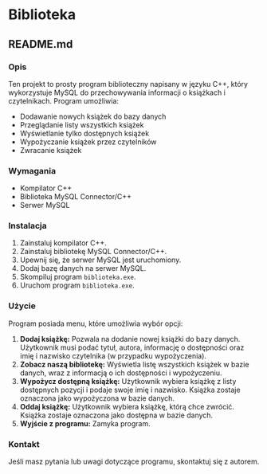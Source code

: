 # Biblioteka
## README.md

### Opis

Ten projekt to prosty program biblioteczny napisany w języku C++, który wykorzystuje MySQL do przechowywania informacji o książkach i czytelnikach. Program umożliwia:

* Dodawanie nowych książek do bazy danych
* Przeglądanie listy wszystkich książek
* Wyświetlanie tylko dostępnych książek
* Wypożyczanie książek przez czytelników
* Zwracanie książek

### Wymagania

* Kompilator C++
* Biblioteka MySQL Connector/C++ 
* Serwer MySQL

### Instalacja

1. Zainstaluj kompilator C++.
2. Zainstaluj bibliotekę MySQL Connector/C++.
3. Upewnij się, że serwer MySQL jest uruchomiony.
4. Dodaj bazę danych na serwer MySQL.
5. Skompiluj program `biblioteka.exe`.
6. Uruchom program `biblioteka.exe`.

### Użycie

Program posiada menu, które umożliwia wybór opcji:

1. **Dodaj książkę:** Pozwala na dodanie nowej książki do bazy danych. Użytkownik musi podać tytuł, autora, informację o dostępności oraz imię i nazwisko czytelnika (w przypadku wypożyczenia).
2. **Zobacz naszą bibliotekę:** Wyświetla listę wszystkich książek w bazie danych, wraz z informacją o ich dostępności i wypożyczeniu.
3. **Wypożycz dostępną książkę:** Użytkownik wybiera książkę z listy dostępnych pozycji i podaje swoje imię i nazwisko. Książka zostaje oznaczona jako wypożyczona w bazie danych.
4. **Oddaj książkę:** Użytkownik wybiera książkę, którą chce zwrócić. Książka zostaje oznaczona jako dostępna w bazie danych.
5. **Wyjście z programu:** Zamyka program.

### Kontakt

Jeśli masz pytania lub uwagi dotyczące programu, skontaktuj się z autorem.
